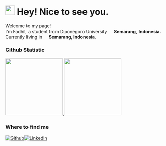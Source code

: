 <!--
### Hi there 👋
-->

<!--
**FadhilPrawira/FadhilPrawira** is a ✨ _special_ ✨ repository because its `README.md` (this file) appears on your GitHub profile.

Here are some ideas to get you started:

- 🔭 I’m currently working on ...
- 🌱 I’m currently learning ...
- 👯 I’m looking to collaborate on ...
- 🤔 I’m looking for help with ...
- 💬 Ask me about ...
- 📫 How to reach me: ...
- 😄 Pronouns: ...
- ⚡ Fun fact: ...
-->

<h1><img src="https://emojis.slackmojis.com/emojis/images/1531849430/4246/blob-sunglasses.gif?1531849430" width="30"/> Hey! Nice to see you.</h1>


<p>Welcome to my page! </br> I'm Fadhil, a student from Diponegoro University <img src="https://cdn-icons-png.flaticon.com/512/323/323372.png" width="13"/> <b>Semarang, Indonesia.</b> Currently living in <img src="https://cdn-icons-png.flaticon.com/512/323/323372.png" width="13"/> <b>Semarang, Indonesia</b>. </p>

### Github Statistic
<p align="left">
<a href="https://github.com/FadhilPrawira">
  <img height="180em" src="https://github-readme-stats-eight-theta.vercel.app/api?username=FadhilPrawira&show_icons=true&theme=buefy&include_all_commits=true&count_private=true"/>
  <img height="180em" src="https://github-readme-stats-eight-theta.vercel.app/api/top-langs/?username=FadhilPrawira&layout=compact&langs_count=8&theme=buefy"/>
</a>
</p>


<h3>Where to find me</h3>
<p><a href="https://github.com/FadhilPrawira" target="_blank"><img alt="Github" src="https://img.shields.io/badge/GitHub-100000?style=for-the-badge&logo=github&logoColor=white" /><a href="https://www.linkedin.com/in/FadhilPrawira/" target="_blank"><img alt="LinkedIn" src="https://img.shields.io/badge/linkedin-%230077B5.svg?&style=for-the-badge&logo=linkedin&logoColor=white" /></a>
</p>
